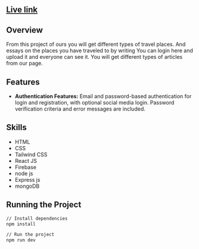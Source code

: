 ## [Live link ](https://travel-project-af997.web.app)

## Overview
From this project of ours you will get different types of travel places. And essays on the places you have traveled to 
 by writing You can login here and upload it and everyone can see it. You will get different types of articles from our page.
## Features

- **Authentication Features:** Email and password-based authentication for login and registration, with optional social media login. Password verification criteria and error messages are included.

## Skills
- HTML
- CSS
- Tailwind CSS
- React JS
- Firebase
- node js
- Express js
- mongoDB

## Running the Project

```bash
// Install dependencies
npm install

// Run the project
npm run dev
```
